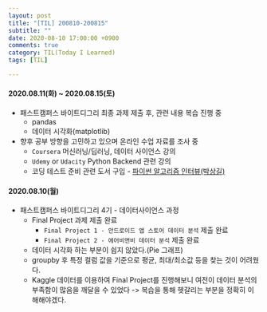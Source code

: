 ```yaml
---
layout: post
title: "[TIL] 200810-200815"
subtitle: ""
date: 2020-08-10 17:00:00 +0900
comments: true
category: TIL(Today I Learned)
tags: [TIL]

---
```

#### 2020.08.11(화) ~ 2020.08.15(토)
  - 패스트캠퍼스 바이트디그리 최종 과제 제출 후, 관련 내용 복습 진행 중
    - pandas 
    - 데이터 시각화(matplotlib)
  - 향후 공부 방향을 고민하고 있으며 온라인 수업 자료를 조사 중
    - `Coursera` 머신러닝/딥러닝, 데이터 사이언스 강의
    - `Udemy` or `Udacity` Python Backend 관련 강의
    - 코딩 테스트 준비 관련 도서 구입 - [파이썬 알고리즘 인터뷰(박상길)](http://www.kyobobook.co.kr/product/detailViewKor.laf?mallGb=KOR&ejkGb=KOR&barcode=9791189909178&orderClick=4bb)

#### 2020.08.10(월)
  - 패스트캠퍼스 바이트디그리 4기 - 데이터사이언스 과정
    - Final Project 과제 제출 완료
      - `Final Project 1 - 안드로이드 앱 스토어 데이터 분석` 제출 완료
      - `Final Project 2 - 에어비앤비 데이터 분석` 제출 완료
    - 데이터 시각화 하는 부분이 쉽지 않았다.(Pie 그래프)
    - groupby 후 특정 컬럼 값을 기준으로 평균, 최대/최소값 등을 찾는 것이 어려웠다.
    - Kaggle 데이터를 이용하여 Final Project를 진행해보니 여전이 데이터 분석의 부족함이 많음을 깨달을 수 있었다 -> 복습을 통해 헷갈리는 부분을 정확히 이해해야겠다.